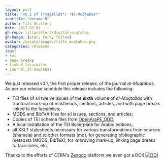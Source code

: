 ```yaml
---
layout: post
title: "v0.1 of (*majallat*) *al-Muqtabas*"
subtitle: "Volume 6"
author: Till Grallert
date: 2017-02-01
gh-repo: tillgrallert/digital-muqtabas
gh-badge: [star, fork, follow]
avatar: /assets/images/title_muqtabas.png
categories: releases
tags:
- xml
- page breaks
- linked facsimiles
- journal_al-muqtabas
---
```


We just released v0.1, the first proper release, of the journal *al-Muqtabas*. As per our release schedule this release includes the following:

- TEI files of all twelve issues of the **sixth** volume of *al-Muqtabas* with tructural mark-up of mastheads, sections, articles, and with page breaks linked to the facsimiles;
- MODS and BibTeX files for all issues, sections, and articles;
- Copies of TEI schema files from [OpenAraPE_ODD](https://github.com/OpenArabicPE/OpenArabicPE_ODD);
- A local installation of the TEI Boilerplate for Arabic editions;
- all XSLT stylesheets necessary for various transformations from sources (shamela) and to other formats (md), for generating bibliographic metadata (MODS, BibTeX), for improving mark-up, linking page breaks to facsimiles, etc.


Thanks to the efforts of CERN's [Zenodo](https://zenodo.org) platform we even got a DOI! [![DOI](https://zenodo.org/badge/DOI/10.5281/zenodo.266730.svg)](https://doi.org/10.5281/zenodo.266730)